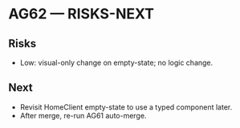 # AG62 — RISKS-NEXT
## Risks
- Low: visual-only change on empty-state; no logic change.
## Next
- Revisit HomeClient empty-state to use a typed component later.
- After merge, re-run AG61 auto-merge.
